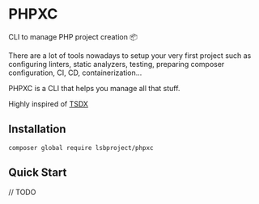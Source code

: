# PHPXC

CLI to manage PHP project creation 📦

There are a lot of tools nowadays to setup your very first project 
such as configuring linters, static analyzers, testing, preparing composer configuration,
CI, CD, containerization...

PHPXC is a CLI that helps you manage all that stuff.

Highly inspired of [TSDX](https://tsdx.io/)

## Installation

```shell
composer global require lsbproject/phpxc
```

## Quick Start

// TODO
